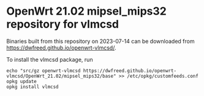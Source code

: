 OpenWrt 21.02 mipsel_mips32 repository for vlmcsd
========

Binaries built from this repository on 2023-07-14 can be downloaded from <https://dwfreed.github.io/openwrt-vlmcsd/>.

To install the vlmcsd package, run

```
echo "src/gz openwrt-vlmcsd https://dwfreed.github.io/openwrt-vlmcsd/OpenWrt_21.02/mipsel_mips32/base" >> /etc/opkg/customfeeds.conf
opkg update
opkg install vlmcsd
```
